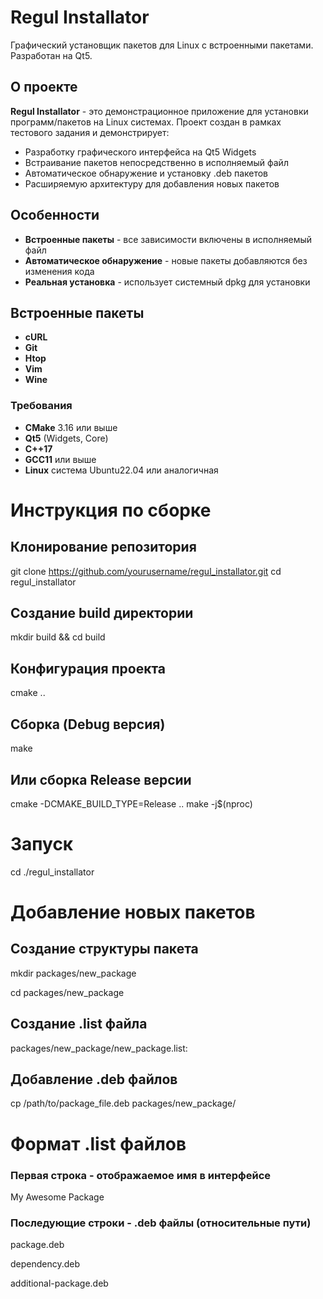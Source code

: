 # Regul Installator

Графический установщик пакетов для Linux с встроенными пакетами. Разработан на Qt5.

## О проекте

**Regul Installator** - это демонстрационное приложение для установки программ/пакетов на Linux системах. Проект создан в рамках тестового задания и демонстрирует:

- Разработку графического интерфейса на Qt5 Widgets
- Встраивание пакетов непосредственно в исполняемый файл
- Автоматическое обнаружение и установку .deb пакетов
- Расширяемую архитектуру для добавления новых пакетов

## Особенности

- **Встроенные пакеты** - все зависимости включены в исполняемый файл
- **Автоматическое обнаружение** - новые пакеты добавляются без изменения кода
- **Реальная установка** - использует системный dpkg для установки

## Встроенные пакеты

- **cURL**
- **Git**
- **Htop**
- **Vim**
- **Wine**

### Требования

- **CMake** 3.16 или выше
- **Qt5** (Widgets, Core)
- **C++17**
- **GCC11** или выше
- **Linux** система Ubuntu22.04 или аналогичная

# Инструкция по сборке

## Клонирование репозитория
git clone https://github.com/yourusername/regul_installator.git
cd regul_installator

## Создание build директории
mkdir build && cd build

## Конфигурация проекта
cmake ..

## Сборка (Debug версия)
make

## Или сборка Release версии
cmake -DCMAKE_BUILD_TYPE=Release ..
make -j$(nproc)

# Запуск
cd ./regul_installator

# Добавление новых пакетов

## Создание структуры пакета
mkdir packages/new_package

cd packages/new_package

## Создание .list файла
packages/new_package/new_package.list:


## Добавление .deb файлов
cp /path/to/package_file.deb packages/new_package/

# Формат .list файлов
### Первая строка - отображаемое имя в интерфейсе
My Awesome Package

### Последующие строки - .deb файлы (относительные пути)
package.deb

dependency.deb

additional-package.deb
